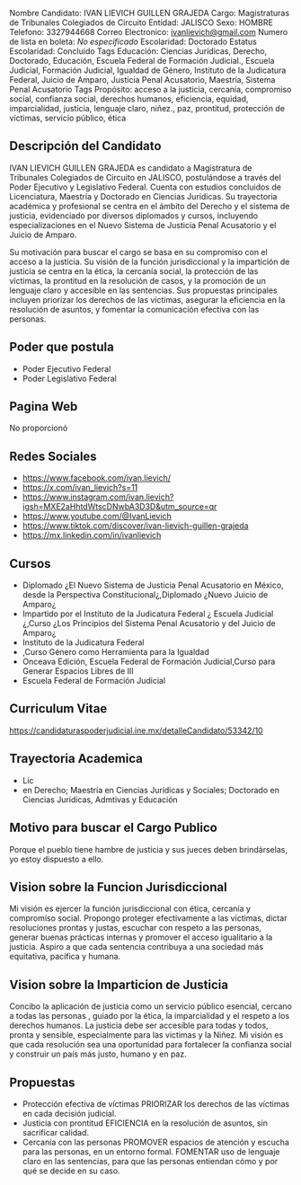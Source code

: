 Nombre Candidato: IVAN LIEVICH GUILLEN GRAJEDA
Cargo: Magistraturas de Tribunales Colegiados de Circuito
Entidad: JALISCO
Sexo: HOMBRE
Telefono: 3327944668
Correo Electronico: ivanlievich@gmail.com
Numero de lista en boleta: *No especificado*
Escolaridad: Doctorado
Estatus Escolaridad: Concluido
Tags Educación: Ciencias Jurídicas, Derecho, Doctorado, Educación, Escuela Federal de Formación Judicial., Escuela Judicial, Formación Judicial, Igualdad de Género, Instituto de la Judicatura Federal, Juicio de Amparo, Justicia Penal Acusatorio, Maestría, Sistema Penal Acusatorio
Tags Propósito: acceso a la justicia, cercanía, compromiso social, confianza social, derechos humanos, eficiencia, equidad, imparcialidad, justicia, lenguaje claro, niñez., paz, prontitud, protección de víctimas, servicio público, ética


## Descripción del Candidato 

IVAN LIEVICH GUILLEN GRAJEDA es candidato a Magistratura de Tribunales Colegiados de Circuito en JALISCO, postulándose a través del Poder Ejecutivo y Legislativo Federal. Cuenta con estudios concluidos de Licenciatura, Maestría y Doctorado en Ciencias Jurídicas. Su trayectoria académica y profesional se centra en el ámbito del Derecho y el sistema de justicia, evidenciado por diversos diplomados y cursos, incluyendo especializaciones en el Nuevo Sistema de Justicia Penal Acusatorio y el Juicio de Amparo.

Su motivación para buscar el cargo se basa en su compromiso con el acceso a la justicia.  Su visión de la función jurisdiccional y la impartición de justicia se centra en la ética, la cercanía social, la protección de las víctimas, la prontitud en la resolución de casos, y la promoción de un lenguaje claro y accesible en las sentencias. Sus propuestas principales incluyen priorizar los derechos de las víctimas, asegurar la eficiencia en la resolución de asuntos, y fomentar la comunicación efectiva con las personas.


## Poder que postula

- Poder Ejecutivo Federal
- Poder Legislativo Federal


## Pagina Web

No proporcionó


## Redes Sociales

- https://www.facebook.com/ivan.lievich/
- https://x.com/ivan_lievich?s=11
- https://www.instagram.com/ivan.lievich?igsh=MXE2aHhtdWtscDNwbA3D3D&utm_source=qr
- https://www.youtube.com/@IvanLievich
- https://www.tiktok.com/discover/ivan-lievich-guillen-grajeda
- https://mx.linkedin.com/in/ivanlievich


## Cursos

- Diplomado ¿El Nuevo Sistema de Justicia Penal Acusatorio en México, desde la Perspectiva Constitucional¿,Diplomado ¿Nuevo Juicio de Amparo¿
- Impartido por el Instituto de la Judicatura Federal ¿ Escuela Judicial ¿,Curso ¿Los Principios del Sistema Penal Acusatorio y del Juicio de Amparo¿
- Instituto de la Judicatura Federal
- ,Curso Género como Herramienta para la Igualdad
- Onceava Edición, Escuela Federal de Formación Judicial,Curso para Generar Espacios Libres de  III
- Escuela Federal de Formación Judicial


## Curriculum Vitae

https://candidaturaspoderjudicial.ine.mx/detalleCandidato/53342/10


## Trayectoria Academica

- Lic
- en Derecho; Maestría en Ciencias Jurídicas y Sociales; Doctorado en Ciencias Jurídicas, Admtivas y Educación


## Motivo para buscar el Cargo Publico

Porque el pueblo tiene hambre de justicia y sus jueces deben brindárselas, yo estoy dispuesto a ello.


## Vision sobre la Funcion Jurisdiccional

Mi visión es ejercer la función jurisdiccional con ética, cercanía y compromiso social. Propongo proteger efectivamente a las víctimas, dictar resoluciones prontas y justas, escuchar con respeto a las personas, generar buenas prácticas internas y promover el acceso igualitario a la justicia. Aspiro a que cada sentencia contribuya a una sociedad más equitativa, pacífica y humana.


## Vision sobre la Imparticion de Justicia

Concibo la aplicación de justicia como un servicio público esencial, cercano a todas las personas , guiado por la ética, la imparcialidad y el respeto a los derechos humanos. La justicia debe ser accesible para todas y todos, pronta y sensible, especialmente para las victimas y la Niñez. Mi visión es que cada resolución sea una oportunidad para fortalecer la confianza social y construir un país más justo, humano y en paz.


## Propuestas

- Protección efectiva de víctimas 	PRIORIZAR los derechos de las víctimas en cada decisión judicial.
- Justicia con prontitud 	EFICIENCIA en la resolución de asuntos, sin sacrificar calidad.
- Cercanía con las personas PROMOVER espacios de atención y escucha para las personas, en un entorno formal. FOMENTAR uso de lenguaje claro en las sentencias, para que las personas entiendan cómo y por qué se decide en su caso.

